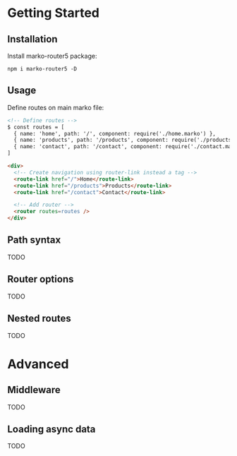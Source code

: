 # Getting Started

## Installation

Install marko-router5 package:
```
npm i marko-router5 -D
```
## Usage

Define routes on main marko file:

```html
<!-- Define routes -->
$ const routes = [
  { name: 'home', path: '/', component: require('./home.marko') },
  { name: 'products', path: '/products', component: require('./products.marko') },
  { name: 'contact', path: '/contact', component: require('./contact.marko') },
]

<div>
  <!-- Create navigation using router-link instead a tag -->
  <route-link href="/">Home</route-link>
  <route-link href="/products">Products</route-link>
  <route-link href="/contact">Contact</route-link>

  <!-- Add router -->
  <router routes=routes />
</div>
```
## Path syntax

TODO

## Router options

TODO

## Nested routes

TODO

# Advanced

## Middleware

TODO

## Loading async data

TODO


